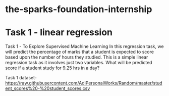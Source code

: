 # the-sparks-foundation-internship


# Task 1 - linear regression
Task 1 - To Explore Supervised Machine Learning In this regression task, we will predict the percentage of marks that a student is expected to score based upon the number of hours they studied. This is a simple linear regression task as it involves just two variables. What will be predicted score if a student study for 9.25 hrs in a day?

Task 1 dataset-https://raw.githubusercontent.com/AdiPersonalWorks/Random/master/student_scores%20-%20student_scores.csv
